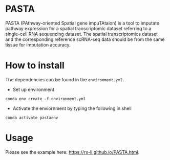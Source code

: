 # PASTA
PASTA (PAthway-oriented Spatial gene impuTAtaion) is a tool to imputate pathway expression for a spatial transcriptomic dataset referring to a single-cell RNA sequencing dataset. 
The spatial transcriptomics dataset and the corresponding reference scRNA-seq data should be from the same tissue for imputation accuracy. 

# How to install
The dependencies can be found in the `environment.yml`.

- Set up environment 

`conda env create -f environment.yml`

- Activate the enviornment by typing the following in shell

`
conda activate pastaenv
`

# Usage 
Please see the example here: https://rx-li.github.io/PASTA.html.
